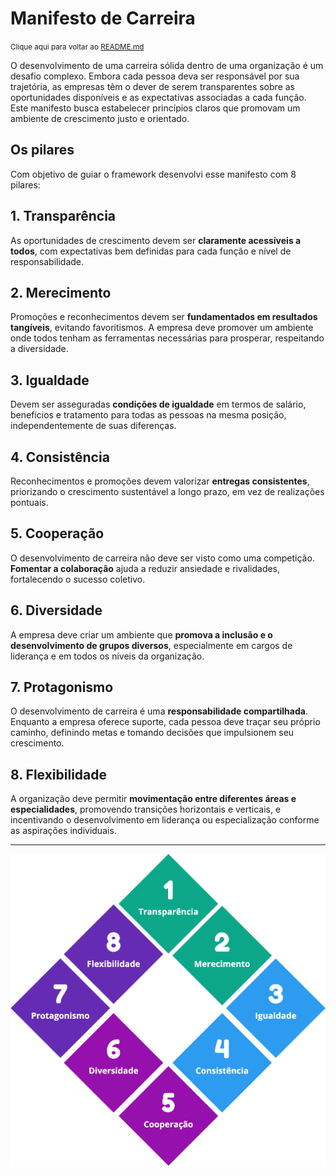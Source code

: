 # Manifesto de Carreira

<small>Clique aqui para voltar ao [README.md](./README.md)</small>

O desenvolvimento de uma carreira sólida dentro de uma organização é um desafio complexo. Embora cada pessoa deva ser responsável por sua trajetória, as empresas têm o dever de serem transparentes sobre as oportunidades disponíveis e as expectativas associadas a cada função. Este manifesto busca estabelecer princípios claros que promovam um ambiente de crescimento justo e orientado.

## Os pilares

Com objetivo de guiar o framework desenvolvi esse manifesto com 8 pilares:

## 1. Transparência

As oportunidades de crescimento devem ser **claramente acessíveis a todos**, com expectativas bem definidas para cada função e nível de responsabilidade.

## 2. Merecimento

Promoções e reconhecimentos devem ser **fundamentados em resultados tangíveis**, evitando favoritismos. A empresa deve promover um ambiente onde todos tenham as ferramentas necessárias para prosperar, respeitando a diversidade.

## 3. Igualdade

Devem ser asseguradas **condições de igualdade** em termos de salário, benefícios e tratamento para todas as pessoas na mesma posição, independentemente de suas diferenças.

## 4. Consistência

Reconhecimentos e promoções devem valorizar **entregas consistentes**, priorizando o crescimento sustentável a longo prazo, em vez de realizações pontuais.

## 5. Cooperação

O desenvolvimento de carreira não deve ser visto como uma competição. **Fomentar a colaboração** ajuda a reduzir ansiedade e rivalidades, fortalecendo o sucesso coletivo.

## 6. Diversidade

A empresa deve criar um ambiente que **promova a inclusão e o desenvolvimento de grupos diversos**, especialmente em cargos de liderança e em todos os níveis da organização.

## 7. Protagonismo

O desenvolvimento de carreira é uma **responsabilidade compartilhada**. Enquanto a empresa oferece suporte, cada pessoa deve traçar seu próprio caminho, definindo metas e tomando decisões que impulsionem seu crescimento.

## 8. Flexibilidade

A organização deve permitir **movimentação entre diferentes áreas e especialidades**, promovendo transições horizontais e verticais, e incentivando o desenvolvimento em liderança ou especialização conforme as aspirações individuais.

----

![pilares do manifesto](./assets/manifest.png)
